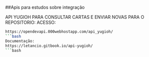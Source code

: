 ##Apis para estudos sobre integração

API YUGIOH PARA CONSULTAR CARTAS E ENVIAR NOVAS PARA O REPOSITORIO:
ACESSO:
```bash
https://opendevapi.000webhostapp.com/api_yugioh/
```bash
Documentação:
https://letancio.gitbook.io/api-yugioh/
```bash
